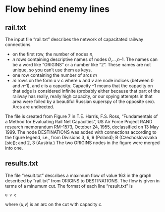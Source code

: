# Flow behind enemy lines

## rail.txt

The input file “rail.txt” describes the network of capacitated railway connections.
* on the first row, the number of nodes *n*,
* *n* rows containing descriptive names of nodes *0*,...,*n*–1.
The names can be a word like “ORIGINS” or a number like “2”.
These names are not unique, so you can’t use them as keys.
* one row containing the number of arcs *m*
* *m* rows on the form
      u v c
   where *u* and *v* are node indices (between 0 and *n*–1), and *c* is a capacity. Capacity –1 means that the capacity on that edge is considered infinite (probably either because that part of the railway has really, really high capacity, or our spying attempts in that area were foiled by a beautiful Russian superspy of the opposite sex).
   Arcs are undirected.

The file is created from Figure 7 in T.E. Harris, F.S. Ross, “Fundamentals of a Method for Evaluating Rail Net Capacities”, US Air Force Project RAND research memorandum RM–1573, October 24, 1955, declassified on 13 May 1999.
The node DESTINATIONS was added with connections according to the figure legend, i.e., from Divisions 3, 6, 9 (Poland); B (Czechoslovovaka [sic]); and 2, 3 (Austria.)
The two ORIGINS nodes in the figure were merged into one.


## results.txt

The file “result.txt” describes a maximum flow of value 163 in the graph described by “rail.txt”
from ORIGINS to DESTINATIONS.
The flow is given in terms of a minumum cut.
The format of each line “result.txt” is

    u v c

where (*u*,*v*) is an arc on the cut with capacity *c*.
